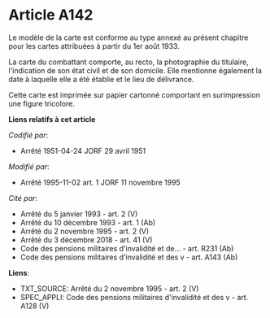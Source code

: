 # Article A142

Le modèle de la carte est conforme au type annexé au présent chapitre pour les cartes attribuées à partir du 1er août 1933.

La carte du combattant comporte, au recto, la photographie du titulaire, l'indication de son état civil et de son domicile.
Elle mentionne également la date à laquelle elle a été établie et le lieu de délivrance.

Cette carte est imprimée sur papier cartonné comportant en surimpression une figure tricolore.

**Liens relatifs à cet article**

_Codifié par_:

  - Arrêté 1951-04-24 JORF 29 avril 1951

_Modifié par_:

  - Arrêté 1995-11-02 art. 1 JORF 11 novembre 1995

_Cité par_:

  - Arrêté du 5 janvier 1993 - art. 2 (V)
  - Arrêté du 10 décembre 1993 - art. 1 (Ab)
  - Arrêté du 2 novembre 1995 - art. 2 (V)
  - Arrêté du 3 décembre 2018 - art. 41 (V)
  - Code des pensions militaires d'invalidité et de... - art. R231 (Ab)
  - Code des pensions militaires d'invalidité et des v - art. A143 (Ab)

**Liens**:

  - TXT_SOURCE: Arrêté du 2 novembre 1995 - art. 2 (V)
  - SPEC_APPLI: Code des pensions militaires d'invalidité et des v - art. A128 (V)
